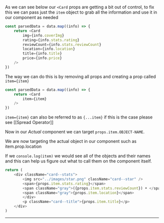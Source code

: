 As we can see below our `<Card` props are getting a bit out of control, to fix this we can pass just the `item` object to grab all the information and use it in our component as needed

```javascript 
const parsedData = data.map((info) => {
	return <Card
		img={info.coverImg}
		rating={info.stats.rating}
		reviewCount={info.stats.reviewCount}
		location={info.location}
		title={info.title}
		price={info.price}
	/>
})
```

The way we can do this is by removing all props and creating a prop called `item={item}`

```javascript 
const parsedData = data.map((info) => {
	return <Card
		item={item}
	/>
})
```

`item={item}` can also be referred to as `{...item}` if this is the case please see [[Spread Operator]]

Now in our *Actual* component we can target `props.item.OBJECT-NAME`.

We are now targeting the actual object in our component such as item.prop.location

If we `console.log(item)` we would see all of the objects and their names and this can help us figure out what to call them on the component itself.

```javascript
return (
	<div className="card--stats">
		<img src="../images/star.png" className="card--star" />
		<span>{props.item.stats.rating}</span>
		<span className="gray">({props.item.stats.reviewCount}) • </span>
		<span className="gray">{props.item.location}</span>
		</div>
		<p className="card--title">{props.item.title}</p>
	</div>
)
```

-------------------------------------------------------------------------------


